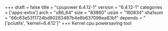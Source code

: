 +++
draft = false
title = "cpupower 6.4.12-1"
version = "6.4.12-1"
categories = ['apps-extra']
arch = "x86_64"
size = "83860"
usize = "160834"
sha1sum = "66c63e5311724bd80283487b4e8b637098ea83b1"
depends = "['pciutils', 'kernel=6.4.12']"
+++
Kernel cpu powersaving tool